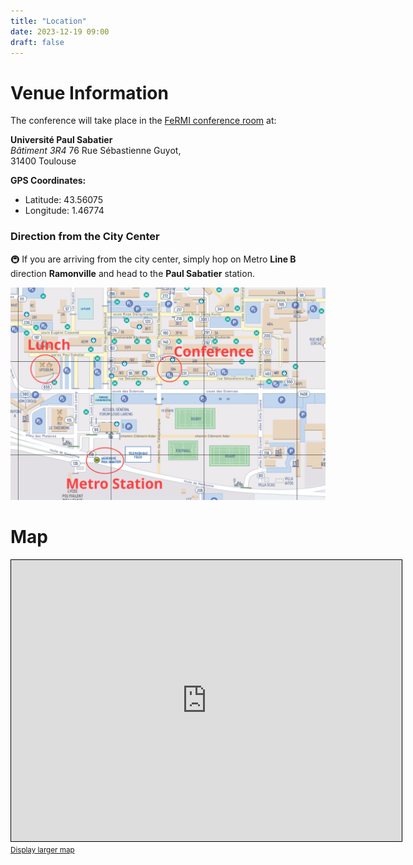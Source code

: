 ```yaml
---
title: "Location"
date: 2023-12-19 09:00
draft: false
---
```


# Venue Information

The conference will take place in the [FeRMI conference room](https://www.google.com/maps?q=43.560848,1.467227) at:

**Université Paul Sabatier**  
*Bâtiment 3R4*
76 Rue Sébastienne Guyot,  
31400 Toulouse  

**GPS Coordinates:**  
- Latitude: 43.56075  
- Longitude: 1.46774

### Direction from the City Center

🚇 If you are arriving from the city center, simply hop on Metro **Line B** direction **Ramonville** and head to the **Paul Sabatier** station.

![Conference & Lunch Locations](/img/map_yrm2024.png)


# Map

<!--- <iframe width="625" height="450" frameborder="0" scrolling="no" marginheight="0" marginwidth="0" src="https://www.openstreetmap.org/export/embed.html?bbox=1.4596205949783325%2C43.559223836036274%2C1.4720124006271365%2C43.56422281526122&amp;layer=mapnik&amp;marker=43.561723377497316%2C1.4658164978027344" style="border: 1px solid black"></iframe><br/><small><a href="https://www.openstreetmap.org/?mlat=43.56172&amp;mlon=1.46582#map=18/43.56172/1.46582">Display larger map</a></small> -->
 <iframe width="625" height="450" frameborder="0" scrolling="no" marginheight="0" marginwidth="0" src="https://www.openstreetmap.org/export/embed.html?bbox=1.4613743413134996%2C43.55449585969589%2C1.4737661469623038%2C43.56688766534469&amp;layer=mapnik&amp;marker=43.56062197187118%2C1.4674335459731376" style="border: 1px solid black"></iframe><br/><small><a href="https://www.openstreetmap.org/?mlat=43.56067&amp;mlon=1.46742#map=18/43.56069/1.46745">Display larger map</a></small>


